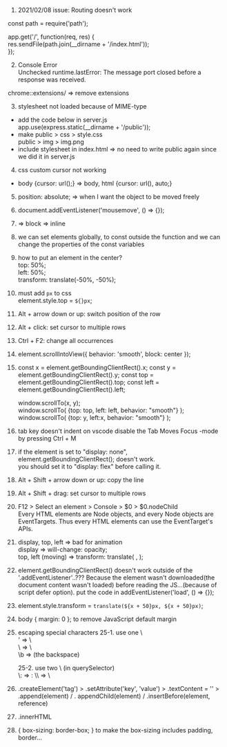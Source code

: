 1. 2021/02/08 issue: Routing doesn't work

const path = require('path');

app.get('/', function(req, res) {  
 res.sendFile(path.join(\_\_dirname + '/index.html'));  
});

2. Console Error  
   Unchecked runtime.lastError: The message port closed before a response was received.

chrome::extensions/ => remove extensions

3. stylesheet not loaded because of MIME-type

- add the code below in server.js  
  app.use(express.static(\_\_dirname + '/public'));
- make public > css > style.css  
   public > img > img.png
- include stylesheet in index.html
  <link rel="stylesheet" href="./css/style.css"> => no need to write public again since we did it in server.js

4.  css custom cursor not working

- body {cursor: url();} => body, html {cursor: url(), auto;}

5. position: absolute; => when I want the object to be moved freely

6. document.addEventListener('mousemove', () => {});

7. <div> => block  
   <span>=> inline

8. we can set elements globally, to const outside the function and we can change the properties of the const variables

9. how to put an element in the center?  
   top: 50%;  
   left: 50%;  
   transform: translate(-50%, -50%);

10. must add `px` to css  
    element.style.top = `${}px`;

11. Alt + arrow down or up: switch position of the row

12. Alt + click: set cursor to multiple rows

13. Ctrl + F2: change all occurrences

14. element.scrollIntoView({ behavior: 'smooth', block: center });

15. const x = element.getBoundingClientRect().x;
    const y = element.getBoundingClientRect().y;
    const top = element.getBoundingClientRect().top;
    const left = element.getBoundingClientRect().left;

    window.scrollTo(x, y);  
    window.scrollTo( {top: top, left: left, behavior: "smooth"} );
    window.scrollTo( {top: y, left:x, behavior: "smooth"} );

16. tab key doesn't indent on vscode
    disable the Tab Moves Focus -mode by pressing Ctrl + M

17. if the element is set to "display: none",  
    element.getBoundingClientRect(); doesn't work.  
    you should set it to "display: flex" before calling it.

18. Alt + Shift + arrow down or up: copy the line

19. Alt + Shift + drag: set cursor to multiple rows

20. F12 > Select an element > Console > $0 > $0.nodeChild  
    Every HTML elements are Node objects, and every Node objects are EventTargets. Thus every HTML elements can use the EventTarget's APIs.

21. display, top, left => bad for animation  
    display => will-change: opacity;  
    top, left (moving) => transform: translate( , );

22. element.getBoundingClientRect() doesn't work outside of the '.addEventListener'..??? Because the element wasn't downloaded(the document content wasn't loaded) before reading the JS...(because of script defer option). put the code in addEventListener('load', () => {});

23. element.style.transform = `translate(${x + 50}px, ${x + 50}px)`;

24. body { margin: 0 }; to remove JavaScript default margin

25. escaping special characters
    25-1. use one \  
     \' => \  
     \\ => \  
     \b => (the backspace)

    25-2. use two \ (in querySelector)  
    \\: => :
    \\\\ => \\

26. .createElement('tag') > .setAttribute('key', 'value') > .textContent = '' > .append(element) / . appendChild(element) / .insertBefore(element, reference)

27. .innerHTML

28. { box-sizing: border-box; } to make the box-sizing includes padding, border...

